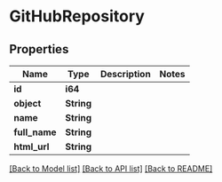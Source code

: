 # GitHubRepository

## Properties

Name | Type | Description | Notes
------------ | ------------- | ------------- | -------------
**id** | **i64** |  | 
**object** | **String** |  | 
**name** | **String** |  | 
**full_name** | **String** |  | 
**html_url** | **String** |  | 

[[Back to Model list]](../README.md#documentation-for-models) [[Back to API list]](../README.md#documentation-for-api-endpoints) [[Back to README]](../README.md)


